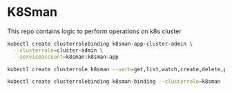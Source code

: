# K8Sman

This repo contains logic to perform operations on k8s cluster

```sh
kubectl create clusterrolebinding k8sman-app-cluster-admin \
  --clusterrole=cluster-admin \
  --serviceaccount=k8sman:k8sman-app

kubectl create clusterrole k8sman --verb=get,list,watch,create,delete,patch,update --resource=deployments.apps

kubectl create clusterrolebinding k8sman-binding --clusterrole=k8sman --serviceaccount=k8sman:k8sman-app
```

